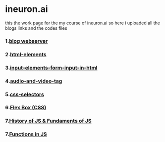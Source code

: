 # ineuron.ai
this the work page for the my  course of ineuron.ai so here i uploaded all the blogs links and the codes files

### 1.[**blog webserver**](https://codemanishh.hashnode.dev/web-server)
### 2.[**html-elements**](https://codemanishh.hashnode.dev/html-element)
### 3.[**input-elements-form-input-in-html**](https://codemanishh.hashnode.dev/input-elements-form-input-in-html)
### 4.[**audio-and-video-tag**](https://codemanishh.hashnode.dev/audio-and-video-tag)
### 5.[**css-selectors**](https://codemanishh.hashnode.dev/css-selectors)
### 6.[**Flex Box (CSS)**](https://codemanishh.hashnode.dev/flex-box-css)
### 7.[**History of JS & Fundaments of JS**](https://codemanishh.hashnode.dev/history-of-js-fundaments-of-js)
### 7.[**Functions in JS**](https://codemanishh.hashnode.dev/functions-in-js)
